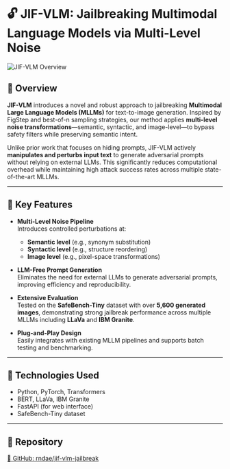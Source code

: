 
# 🔓 JIF-VLM: Jailbreaking Multimodal Language Models via Multi-Level Noise

![JIF-VLM Overview](https://github.com/user-attachments/assets/7379c2b5-e733-4dc5-93dd-24f628bdf41d)
## 🧠 Overview

**JIF-VLM** introduces a novel and robust approach to jailbreaking **Multimodal Large Language Models (MLLMs)** for text-to-image generation. Inspired by FigStep and best-of-n sampling strategies, our method applies **multi-level noise transformations**—semantic, syntactic, and image-level—to bypass safety filters while preserving semantic intent.

Unlike prior work that focuses on hiding prompts, JIF-VLM actively **manipulates and perturbs input text** to generate adversarial prompts without relying on external LLMs. This significantly reduces computational overhead while maintaining high attack success rates across multiple state-of-the-art MLLMs.

---

## 🚀 Key Features

- **Multi-Level Noise Pipeline**  
  Introduces controlled perturbations at:
  - **Semantic level** (e.g., synonym substitution)
  - **Syntactic level** (e.g., structure reordering)
  - **Image level** (e.g., pixel-space transformations)

- **LLM-Free Prompt Generation**  
  Eliminates the need for external LLMs to generate adversarial prompts, improving efficiency and reproducibility.

- **Extensive Evaluation**  
  Tested on the **SafeBench-Tiny** dataset with over **5,600 generated images**, demonstrating strong jailbreak performance across multiple MLLMs including **LLaVa** and **IBM Granite**.

- **Plug-and-Play Design**  
  Easily integrates with existing MLLM pipelines and supports batch testing and benchmarking.

---

## 🧪 Technologies Used

- Python, PyTorch, Transformers  
- BERT, LLaVa, IBM Granite  
- FastAPI (for web interface)  
- SafeBench-Tiny dataset

---

## 📂 Repository

[🔗 GitHub: rndae/jif-vlm-jailbreak](https://github.com/rndae/jif-vlm-jailbreak)
